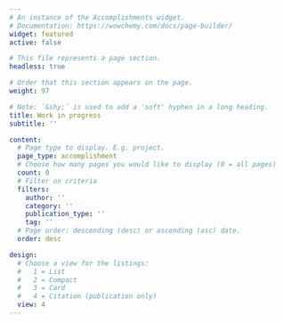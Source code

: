 ```yaml
---
# An instance of the Accomplishments widget.
# Documentation: https://wowchemy.com/docs/page-builder/
widget: featured
active: false 

# This file represents a page section.
headless: true

# Order that this section appears on the page.
weight: 97

# Note: `&shy;` is used to add a 'soft' hyphen in a long heading.
title: Work in progress
subtitle: ''

content:
  # Page type to display. E.g. project.
  page_type: accomplishment
  # Choose how many pages you would like to display (0 = all pages)
  count: 0
  # Filter on criteria
  filters:
    author: ''
    category: ''
    publication_type: ''
    tag: ''
  # Page order: descending (desc) or ascending (asc) date.
  order: desc

design:
  # Choose a view for the listings:
  #   1 = List
  #   2 = Compact
  #   3 = Card
  #   4 = Citation (publication only)
  view: 4
---
```

